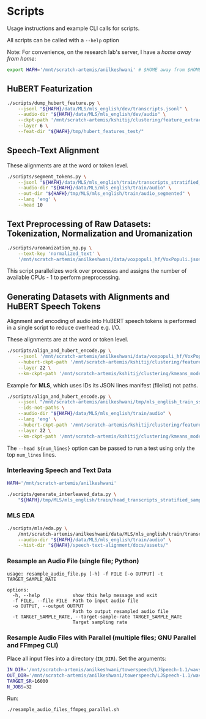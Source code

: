 # Scripts

Usage instructions and example CLI calls for scripts.

All scripts can be called with a `--help` option

Note: For convenience, on the research lab's server, I have a _home away from home_:

```bash
export HAFH='/mnt/scratch-artemis/anilkeshwani' # $HOME away from $HOME; allows flexible relative paths
```

## HuBERT Featurization

```bash
./scripts/dump_hubert_feature.py \
    --jsonl "${HAFH}/data/MLS/mls_english/dev/transcripts.jsonl" \
    --audio-dir "${HAFH}/data/MLS/mls_english/dev/audio" \
    --ckpt-path '/mnt/scratch-artemis/kshitij/clustering/feature_extraction/model/hubert_large_ll60k.pt' \
    --layer 6 \
    --feat-dir "${HAFH}/tmp/hubert_features_test/"
```

## Speech-Text Alignment

These alignments are at the word or token level.

```bash
./scripts/segment_tokens.py \
    --jsonl "${HAFH}/data/MLS/mls_english/train/transcripts_stratified_sample_2702009_uroman_existing_files_only.jsonl" \
    --audio-dir "${HAFH}/data/MLS/mls_english/train/audio" \
    --out-dir "${HAFH}/tmp/MLS/mls_english/train/audio_segmented" \
    --lang 'eng' \
    --head 10
```

## Text Preprocessing of Raw Datasets: Tokenization, Normalization and Uromanization

```bash
./scripts/uromanization_mp.py \
    --text-key 'normalized_text' \
    '/mnt/scratch-artemis/anilkeshwani/data/voxpopuli_hf/VoxPopuli.jsonl'
```

This script parallelizes work over processes and assigns the number of available CPUs - 1 to perform preprocessing.

## Generating Datasets with Alignments and HuBERT Speech Tokens

Alignment and encoding of audio into HuBERT speech tokens is performed in a single script to reduce overhead e.g. I/O.

These alignments are at the word or token level.

```bash
./scripts/align_and_hubert_encode.py \
    --jsonl '/mnt/scratch-artemis/anilkeshwani/data/voxpopuli_hf/VoxPopuli_uroman.jsonl' \
    --hubert-ckpt-path '/mnt/scratch-artemis/kshitij/clustering/feature_extraction/model/hubert_large_ll60k.pt' \
    --layer 22 \
    --km-ckpt-path '/mnt/scratch-artemis/kshitij/clustering/kmeans_model/3datsets_combined_kmeans_5000'
```

Example for **MLS**, which uses IDs its JSON lines manifest (filelist) not paths.

```bash
./scripts/align_and_hubert_encode.py \
    --jsonl "/mnt/scratch-artemis/anilkeshwani/tmp/mls_english_train_ss_head_200_uroman.jsonl" \
    --ids-not-paths \
    --audio-dir "${HAFH}/data/MLS/mls_english/train/audio" \
    --lang 'eng' \
    --hubert-ckpt-path '/mnt/scratch-artemis/kshitij/clustering/feature_extraction/model/hubert_large_ll60k.pt' \
    --layer 22 \
    --km-ckpt-path '/mnt/scratch-artemis/kshitij/clustering/kmeans_model/3datsets_combined_kmeans_5000'
```

The `--head ${num_lines}` option can be passed to run a test using only the top `num_lines` lines.

### Interleaving Speech and Text Data

```bash
HAFH='/mnt/scratch-artemis/anilkeshwani'

./scripts/generate_interleaved_data.py \
    "${HAFH}/tmp/MLS/mls_english/train/head_transcripts_stratified_sample_2702009_uroman_shard_0_aligned_hubert.jsonl"
```

### MLS EDA

```bash
./scripts/mls/eda.py \
    /mnt/scratch-artemis/anilkeshwani/data/MLS/mls_english/train/transcripts_stratified_sample_2702009.jsonl \
    --audio-dir "${HAFH}/data/MLS/mls_english/train/audio" \
    --hist-dir "${HAFH}/speech-text-alignment/docs/assets/"
```

### Resample an Audio File (single file; Python)

```
usage: resample_audio_file.py [-h] -f FILE [-o OUTPUT] -t TARGET_SAMPLE_RATE

options:
  -h, --help            show this help message and exit
  -f FILE, --file FILE  Path to input audio file
  -o OUTPUT, --output OUTPUT
                        Path to output resampled audio file
  -t TARGET_SAMPLE_RATE, --target-sample-rate TARGET_SAMPLE_RATE
                        Target sampling rate
```

### Resample Audio Files with Parallel (multiple files; GNU Parallel and FFmpeg CLI)

Place all input files into a directory (`IN_DIR`). Set the arguments:

```bash
IN_DIR='/mnt/scratch-artemis/anilkeshwani/towerspeech/LJSpeech-1.1/wavs'
OUT_DIR='/mnt/scratch-artemis/anilkeshwani/towerspeech/LJSpeech-1.1/wavs_16000_7'
TARGET_SR=16000
N_JOBS=32
```

Run:

```bash
./resample_audio_files_ffmpeg_parallel.sh
```
